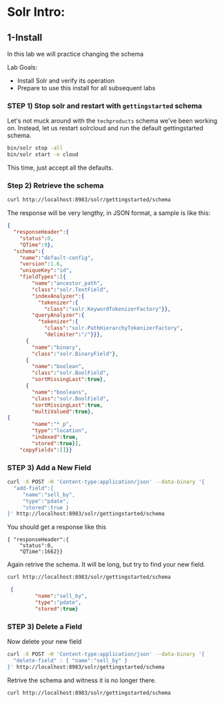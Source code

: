 # Solr Intro:

## 1-Install

In this lab we will practice changing the schema


Lab Goals:

* Install Solr and verify its operation
* Prepare to use this install for all subsequent labs

### STEP 1) Stop solr and restart with `gettingstarted` schema

Let's not muck around with the `techproducts` schema we've been working on. Instead, let us restart solrcloud and run
the default gettingstarted schema. 

```bash
bin/solr stop -all
bin/solr start -e cloud
```

This time, just accept all the defaults.

### Step 2) Retrieve the schema

```bash
curl http://localhost:8983/solr/gettingstarted/schema
```

The response will be very lengthy, in JSON format, a sample is like this:

```json
{
  "responseHeader":{
    "status":0,
    "QTime":9},
  "schema":{
    "name":"default-config",
    "version":1.6,
    "uniqueKey":"id",
    "fieldTypes":[{
        "name":"ancestor_path",
        "class":"solr.TextField",
        "indexAnalyzer":{
          "tokenizer":{
            "class":"solr.KeywordTokenizerFactory"}},
        "queryAnalyzer":{
          "tokenizer":{
            "class":"solr.PathHierarchyTokenizerFactory",
            "delimiter":"/"}}},
      {
        "name":"binary",
        "class":"solr.BinaryField"},
      {
        "name":"boolean",
        "class":"solr.BoolField",
        "sortMissingLast":true},
      {
        "name":"booleans",
        "class":"solr.BoolField",
        "sortMissingLast":true,
        "multiValued":true},
{
        "name":"*_p",
        "type":"location",
        "indexed":true,
        "stored":true}],
    "copyFields":[]}}
```


 
### STEP 3) Add a New Field

```bash
curl -X POST -H 'Content-type:application/json' --data-binary '{
  "add-field":{
     "name":"sell_by",
     "type":"pdate",
     "stored":true }
}' http://localhost:8983/solr/gettingstarted/schema
```


You should get a response like this

```console
{ "responseHeader":{
    "status":0,
    "QTime":1662}}
```

Again retrive the schema. It will be long, but try to find your new field.

```bash
curl http://localhost:8983/solr/gettingstarted/schema
```

```json
 {
         "name":"sell_by",
         "type":"pdate",
         "stored":true}
```

### STEP 3) Delete a Field

Now delete your new field

```bash
curl -X POST -H 'Content-type:application/json' --data-binary '{
  "delete-field" : { "name":"sell_by" }
}' http://localhost:8983/solr/gettingstarted/schema
```

Retrive the schema and witness it is no longer there.

```bash
curl http://localhost:8983/solr/gettingstarted/schema
```
